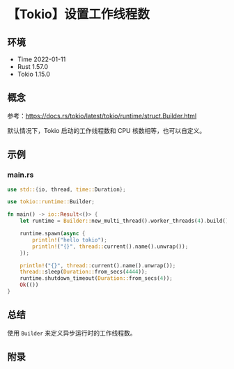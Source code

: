 # 【Tokio】设置工作线程数

## 环境

- Time 2022-01-11
- Rust 1.57.0
- Tokio 1.15.0

## 概念

参考：<https://docs.rs/tokio/latest/tokio/runtime/struct.Builder.html>  

默认情况下，Tokio 启动的工作线程数和 CPU 核数相等，也可以自定义。

## 示例

### main.rs

```rust
use std::{io, thread, time::Duration};

use tokio::runtime::Builder;

fn main() -> io::Result<()> {
    let runtime = Builder::new_multi_thread().worker_threads(4).build()?;

    runtime.spawn(async {
        println!("hello tokio");
        println!("{}", thread::current().name().unwrap());
    });

    println!("{}", thread::current().name().unwrap());
    thread::sleep(Duration::from_secs(4444));
    runtime.shutdown_timeout(Duration::from_secs(4));
    Ok(())
}
```

## 总结

使用 `Builder` 来定义异步运行时的工作线程数。

## 附录
